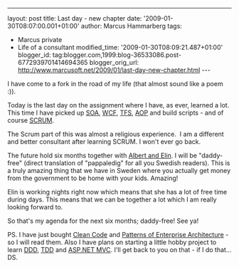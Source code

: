 ---
layout: post
title: Last day - new chapter
date: '2009-01-30T08:07:00.001+01:00'
author: Marcus Hammarberg
tags:
  - Marcus
private
  - Life of a consultant
modified_time: '2009-01-30T08:09:21.487+01:00'
blogger_id: tag:blogger.com,1999:blog-36533086.post-6772939701414694365
blogger_orig_url: http://www.marcusoft.net/2009/01/last-day-new-chapter.html ---

I have come to a fork in the road of my life (that almost sound like a
poem :)).

Today is the last day on the assignment where I have, as ever, learned a
lot. This time I have picked up
<a href="http://en.wikipedia.org/wiki/Service-oriented_architecture"
target="_blank">SOA</a>,
<a href="http://msdn.microsoft.com/en-us/netframework/aa663324.aspx"
target="_blank">WCF</a>,
<a href="http://msdn.microsoft.com/en-us/tfs2008/default.aspx"
target="_blank">TFS</a>,
<a href="http://en.wikipedia.org/wiki/Aspect-oriented_programming"
target="_blank">AOP</a> and build scripts - and of course
<a href="http://www.controlchaos.com/" target="_blank">SCRUM</a>.

The Scrum part of this was almost a religious experience.  I am a
different and better consultant after learning SCRUM. I won't ever go
back.

The future hold six months together with <a
href="http://lh6.ggpht.com/_kkDJOSPNTLs/SQ8ozDXCSLI/AAAAAAAAAYY/KZWQ9FxPyqc/DSC_0017_thumb%5B4%5D.jpg?imgmax=800"
target="_blank">Albert and Elin</a>. I will be "daddy-free" (direct
translation of "pappaledig" for all you Swedish readers). This is a
truly amazing thing that we have in Sweden where you actually get money
from the government to be home with your kids. Amazing!

Elin is working nights right now which means that she has a lot of free
time during days. This means that we can be together a lot which I am
really looking forward to.

So that's my agenda for the next six months; daddy-free! See ya!

PS.
I have just bought <a
href="http://www.amazon.com/Clean-Code-Handbook-Software-Craftsmanship/dp/0132350882"
target="_blank">Clean Code</a> and <a
href="http://www.amazon.com/Enterprise-Application-Architecture-Addison-Wesley-Signature/dp/0321127420"
target="_blank">Patterns of Enterprise Architecture</a> - so I will read
them. Also I have plans on starting a little hobby project to learn
<a href="http://en.wikipedia.org/wiki/DDD" target="_blank">DDD</a>,
<a href="http://en.wikipedia.org/wiki/Test-driven_development"
target="_blank">TDD</a> and
<a href="http://www.asp.net/mvc/" target="_blank">ASP.NET MVC</a>. I'll
get back to you on that - if I do that...
DS.
